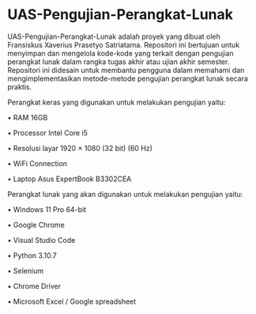 # UAS-Pengujian-Perangkat-Lunak

UAS-Pengujian-Perangkat-Lunak adalah proyek yang dibuat oleh Fransiskus Xaverius Prasetyo Satriatama. Repositori ini bertujuan untuk menyimpan dan mengelola kode-kode yang terkait dengan pengujian perangkat lunak dalam rangka tugas akhir atau ujian akhir semester. Repositori ini didesain untuk membantu pengguna dalam memahami dan mengimplementasikan metode-metode pengujian perangkat lunak secara praktis.

Perangkat keras yang digunakan untuk melakukan pengujian yaitu:

•	RAM 16GB

•	Processor Intel Core i5
 
•	Resolusi layar 1920 × 1080 (32 bit) (60 Hz)

•	WiFi Connection

•	Laptop Asus ExpertBook B3302CEA

Perangkat lunak yang akan digunakan untuk melakukan pengujian yaitu:

•	Windows 11 Pro 64-bit

•	Google Chrome

•	Visual Studio Code

•	Python 3.10.7

•	Selenium

•	Chrome Driver

•	Microsoft Excel / Google spreadsheet
